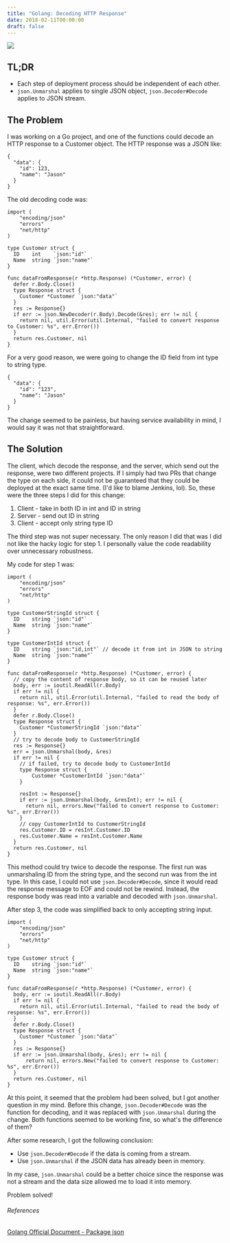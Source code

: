 ```yaml
---
title: "Golang: Decoding HTTP Response"
date: 2018-02-11T00:00:00
draft: false
---
```


![](https://glucn.files.wordpress.com/2018/02/fiveyears.jpg?w=1024&h=342&crop=1)

## TL;DR
* Each step of deployment process should be independent of each other.
* `json.Unmarshal` applies to single JSON object, `json.Decoder#Decode` applies to JSON stream.

## The Problem
I was working on a Go project, and one of the functions could decode an HTTP response to a Customer object. The HTTP response was a JSON like:
```
{
  "data": {
    "id": 123,
    "name": "Jason"
  }
}
```

The old decoding code was:

```
import (
	"encoding/json"
	"errors"
	"net/http"
)

type Customer struct {
  ID    int    `json:"id"`
  Name  string `json:"name"`
}

func dataFromResponse(r *http.Response) (*Customer, error) {
  defer r.Body.Close()
  type Response struct {
    Customer *Customer `json:"data"`
  }
  res := Response{}
  if err := json.NewDecoder(r.Body).Decode(&res); err != nil {
    return nil, util.Error(util.Internal, "failed to convert response to Customer: %s", err.Error())
  }
  return res.Customer, nil
}
```

For a very good reason, we were going to change the ID field from int type to string type.
```
{
  "data": {
    "id": "123",
    "name": "Jason"
  }
}
```

The change seemed to be painless, but having service availability in mind, I would say it was not that straightforward.

## The Solution
The client, which decode the response, and the server, which send out the response, were two different projects. If I simply had two PRs that change the type on each side, it could not be guaranteed that they could be deployed at the exact same time. (I'd like to blame Jenkins, lol). So, these were the three steps I did for this change:
1. Client - take in both ID in int and ID in string
2. Server - send out ID in string
3. Client - accept only string type ID

The third step was not super necessary. The only reason I did that was I did not like the hacky logic for step 1. I personally value the code readability over unnecessary robustness.

My code for step 1 was:

```
import (
	"encoding/json"
	"errors"
	"net/http"
)

type CustomerStringId struct {
  ID    string `json:"id"`
  Name  string `json:"name"`
}

type CustomerIntId struct {
  ID    string `json:"id,int"` // decode it from int in JSON to string
  Name  string `json:"name"`
}

func dataFromResponse(r *http.Response) (*Customer, error) {
  // copy the content of response body, so it can be reused later
  body, err := ioutil.ReadAll(r.Body)
  if err != nil {
    return nil, util.Error(util.Internal, "failed to read the body of response: %s", err.Error())
  }
  defer r.Body.Close()
  type Response struct {
    Customer *CustomerStringId `json:"data"`
  }
  // try to decode body to CustomerStringId
  res := Response{}
  err = json.Unmarshal(body, &res)
  if err != nil {
    // if failed, try to decode body to CustomerIntId
    type Response struct {
        Customer *CustomerIntId `json:"data"`
    }

    resInt := Response{}
    if err := json.Unmarshal(body, &resInt); err != nil {
      return nil, errors.New("failed to convert response to Customer: %s", err.Error())
    }
    // copy CustomerIntId to CustomerStringId
    res.Customer.ID = resInt.Customer.ID
    res.Customer.Name = resInt.Customer.Name
  }
  return res.Customer, nil
}
```

This method could try twice to decode the response. The first run was unmarshaling ID from the string type, and the second run was from the int type. In this case, I could not use `json.Decoder#Decode`, since it would read the response message to EOF and could not be rewind. Instead, the response body was read into a variable and decoded with `json.Unmarshal`.

After step 3, the code was simplified back to only accepting string input.

```
import (
	"encoding/json"
	"errors"
	"net/http"
)

type Customer struct {
  ID    string `json:"id"`
  Name  string `json:"name"`
}

func dataFromResponse(r *http.Response) (*Customer, error) {
  body, err := ioutil.ReadAll(r.Body)
  if err != nil {
    return nil, util.Error(util.Internal, "failed to read the body of response: %s", err.Error())
  }
  defer r.Body.Close()
  type Response struct {
    Customer *Customer `json:"data"`
  }
  res := Response{}
  if err := json.Unmarshal(body, &res); err != nil {
      return nil, errors.New("failed to convert response to Customer: %s", err.Error())
  }
  return res.Customer, nil
}
```

At this point, it seemed that the problem had been solved, but I got another question in my mind. Before this change, `json.Decoder#Decode` was the function for decoding, and it was replaced with `json.Unmarshal` during the change. Both functions seemed to be working fine, so what's the difference of them?

After some research, I got the following conclusion:
* Use `json.Decoder#Decode` if the data is coming from a stream.
* Use `json.Unmarshal` if the JSON data has already been in memory.

In my case, `json.Unmarshal` could be a better choice since the response was not a stream and the data size allowed me to load it into memory.

Problem solved!

###### References</h5>
[Golang Official Document - Package json](https://golang.org/pkg/encoding/json/)